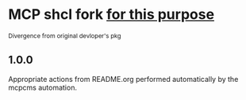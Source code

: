 # MCP shcl fork [for this purpose](https://eg.meansofproduction.biz/eg/index.php/MCP-CMS)
<span style="font-size: 12px">Divergence from original devloper's pkg</span>

## 1.0.0
   
  Appropriate actions from README.org performed automatically by the mcpcms automation.


